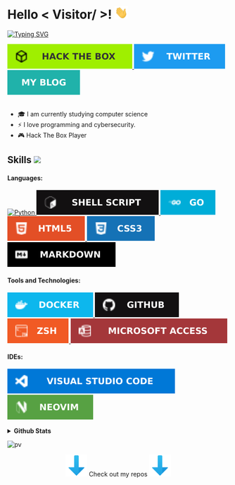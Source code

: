 <!--<img src = "https://mir-s3-cdn-cf.behance.net/project_modules/max_1200/4ff07986208593.5d9a654e92f36.gif" width="465" align="center">-->

<h1> Hello < Visitor/ >! <img src = "https://raw.githubusercontent.com/Rubioo02/Rubioo02/main/gif/Hi.gif" width = 30px> </h1>
<p align='center'>
</p>
<p>
 <a href="https://git.io/typing-svg">
  <img src="https://readme-typing-svg.demolab.com?font=Fira+Code&pause=1000&random=false&width=435&lines=Welcome+to+my+GitHub+profile!;I%C2%B4m+a+student" alt="Typing SVG" />
 </a>
</p>
<a href="https://app.hackthebox.com/users/1265397" target="_blank">
  <img alt="HTB" src="https://raw.githubusercontent.com/Rubioo02/Rubioo02/main/svg/Hack The Box-9FEF00.svg">
</a>   
<a href="https://twitter.com/j0sesito777" target="_blank">
  <img alt="Twitter" src="https://raw.githubusercontent.com/Rubioo02/Rubioo02/main/svg/Twitter-1D9BF0.svg">
</a>  
<a href="https://rubioo02.github.io/" target="_blank">
  <img src="https://raw.githubusercontent.com/Rubioo02/Rubioo02/main/svg/My-blog-20B2AA.svg" alt="BLOG">
</a>  <br>
<br>
  <ul style="list-style-type: disc;">
    <li>
      🎓 I am currently studying computer science
    </li>
    <li>
      ⚡ I love programming and cybersecurity.
    </li>
    <li>
      🎮 Hack The Box Player
    </li>
  </ul>
<h2> Skills <img src = "https://media2.giphy.com/media/QssGEmpkyEOhBCb7e1/giphy.gif?cid=ecf05e47a0n3gi1bfqntqmob8g9aid1oyj2wr3ds3mg700bl&rid=giphy.gif" width = 32px> </h2>

  <h4>Languages:</h4>
  <a href="https://github.com/Rubioo02?tab=repositories&q=&type=&language=python&sort=">
    <img alt="Python" src="https://img.shields.io/badge/Python-3776AB?style=for-the-badge&logo=python&logoColor=white">
  </a>
  <a href="https://github.com/Rubioo02?tab=repositories&q=&type=&language=shell&sort=">
   <img src="https://raw.githubusercontent.com/Rubioo02/Rubioo02/main/svg/shell_script-%23121011.svg" alt="BASH">
  </a>
  <a href="https://github.com/Rubioo02?tab=repositories&q=&type=&language=go&sort=">
   <img src="https://raw.githubusercontent.com/Rubioo02/Rubioo02/main/svg/Go-00ADD8.svg" alt="GO">
  </a>
  <a href="https://github.com/Rubioo02?tab=repositories&q=&type=&language=html&sort=">
   <img src="https://raw.githubusercontent.com/Rubioo02/Rubioo02/main/svg/html5-%23E34F26.svg" alt="HTML5">
  </a>
  <a href="https://github.com/Rubioo02?tab=repositories&q=&type=&language=css&sort=">
   <img src="https://raw.githubusercontent.com/Rubioo02/Rubioo02/main/svg/css3-%231572B6.svg" alt="CSS3">
  </a>
  <a href="https://github.com/Rubioo02?tab=repositories&q=&type=&language=markdown&sort=">
   <img src="https://raw.githubusercontent.com/Rubioo02/Rubioo02/main/svg/markdown-%23000000.svg" alt="MD">
  </a>
   
  <h4>Tools and Technologies:</h4>
  <a href="https://www.docker.com/">
   <img src="https://raw.githubusercontent.com/Rubioo02/Rubioo02/main/svg/docker-%230db7ed.svg" alt="Docker">
  </a>
  <a href="https://github.com/Rubioo02">
   <img src="https://raw.githubusercontent.com/Rubioo02/Rubioo02/main/svg/github-%23121011.svg" alt="Github">
  </a>
  <a href="https://ohmyz.sh/">
    <img src="https://raw.githubusercontent.com/Rubioo02/Rubioo02/main/svg/Zsh-F15A24.svg" alt="ZSH">
  </a>
  <a href="https://www.microsoft.com/es-es/microsoft-365/access">
   <img src="https://raw.githubusercontent.com/Rubioo02/Rubioo02/main/svg/Microsoft_Access-A4373A.svg" alt="Access">
  </a>
  
  
  <h4>IDEs:</h4>
  
  
 <a href="https://code.visualstudio.com/">
  <img src="https://raw.githubusercontent.com/Rubioo02/Rubioo02/main/svg/Visual Studio Code-0078d7.svg" alt="VSC">
 </a>
 <a href="https://neovim.io/">
   <img src="https://raw.githubusercontent.com/Rubioo02/Rubioo02/main/svg/NeoVim-%2357A143.svg" alt="NVIM">
 </a>

<br/>

<p>
    <details>
     <summary><strong>Github Stats</strong></summary>
     
[![Rubioo's github stats](https://github-readme-stats.vercel.app/api?username=Rubioo02&show_icons=true&theme=synthwave)](https://github.com/Rubioo02?tab=repositories)&nbsp;&nbsp;[![Rubioo Top Langs](https://github-readme-stats.vercel.app/api/top-langs/?username=Rubioo02&layout=compact&theme=synthwave)](https://github.com/Rubioo02)

</details>
</p>

<!---->
![pv](https://pageview.vercel.app/?github_user=Rubioo02)



<p align="center">
<img src="https://raw.githubusercontent.com/Rubioo02/Rubioo02/main/gif/flecha_abajo.gif" width="50" alt="FLECHA_ABAJO"> Check out my repos <img src="https://raw.githubusercontent.com/Rubioo02/Rubioo02/main/gif/flecha_abajo.gif" width="50" alt="FLECHA_ABAJO">
</p>
